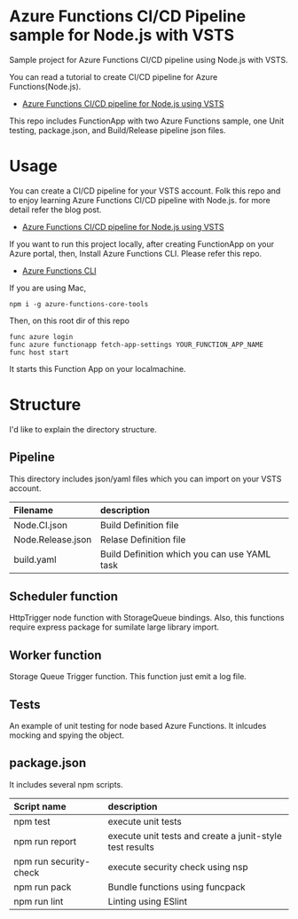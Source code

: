 # Azure Functions CI/CD Pipeline sample for Node.js with VSTS

Sample project for Azure Functions CI/CD pipeline using Node.js with VSTS.

You can read a tutorial to create CI/CD pipeline for Azure Functions(Node.js).

* [Azure Functions CI/CD pipeline for Node.js using VSTS](https://blogs.technet.microsoft.com/livedevopsinjapan/2017/12/13/azure-functions-cicd-pipeline-for-node-js-using-vsts/)

This repo includes FunctionApp with two Azure Functions sample, one Unit testing, package.json, and Build/Release pipeline json files. 

# Usage

You can create a CI/CD pipeline for your VSTS account. 
Folk this repo and to enjoy learning Azure Functions CI/CD pipeline with Node.js. for more detail refer the blog post.

* [Azure Functions CI/CD pipeline for Node.js using VSTS](https://blogs.technet.microsoft.com/livedevopsinjapan/2017/12/13/azure-functions-cicd-pipeline-for-node-js-using-vsts/)

If you want to run this project locally, after creating FunctionApp on your Azure portal, then, Install Azure Functions CLI. Please refer this repo.

* [Azure Functions CLI](https://github.com/Azure/azure-functions-cli)

If you are using Mac,

```
npm i -g azure-functions-core-tools
```

Then, on this root dir of this repo

```
func azure login
func azure functionapp fetch-app-settings YOUR_FUNCTION_APP_NAME
func host start
```
It starts this Function App on your localmachine.


# Structure

I'd like to explain the directory structure.

## Pipeline 

This directory includes json/yaml files which you can import on your VSTS account. 

| Filename | description |
|:---------|:------------|
| Node.CI.json| Build Definition file |
| Node.Release.json | Relase Definition file |
| build.yaml | Build Definition which you can use YAML task |

## Scheduler function

HttpTrigger node function with StorageQueue bindings. Also, this functions require express package for sumilate large library import.

## Worker function

Storage Queue Trigger function. This function just emit a log file.

## Tests

An example of unit testing for node based Azure Functions. It inlcudes mocking and spying the object. 

## package.json

It includes several npm scripts.

| Script name | description |
|:------------|:------------|
|npm test | execute unit tests |
|npm run report | execute unit tests and create a junit-style test results |
|npm run security-check | execute security check using nsp|
|npm run pack | Bundle functions using funcpack |
|npm run lint | Linting using ESlint |




